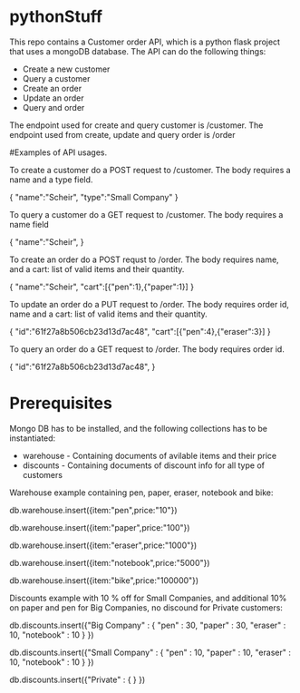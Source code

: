 # pythonStuff

This repo contains a Customer order API, which is a python flask project that uses a mongoDB database.
The API can do the following things:

* Create a new customer
* Query a customer
* Create an order
* Update an order
* Query and order

The endpoint used for create and query customer is /customer.
The endpoint used from create, update and query order is /order

#Examples of API usages.

To create a customer do a POST request to <SERVER>/customer.
The body requires a name and a type field.

{
	"name":"Scheir",
	"type":"Small Company"
}
  
To query a customer do a GET request to <SERVER>/customer.
The body requires a name field
  
{
	"name":"Scheir",
}
  
To create an order do a POST requst to <SERVER>/order.
The body requires name, and a cart: list of valid items and their quantity.
  
{
	"name":"Scheir",
	"cart":[{"pen":1},{"paper":1}]
}

To update an order do a PUT request to <SERVER>/order.
The body requires order id, name and a cart: list of valid items and their quantity.

{
	"id":"61f27a8b506cb23d13d7ac48",
	"cart":[{"pen":4},{"eraser":3}]
}

To query an order do a GET request to <SERVER>/order.
The body requires order id.
  
{
	"id":"61f27a8b506cb23d13d7ac48",
}


# Prerequisites 

Mongo DB has to be installed, and the following collections has to be instantiated:
* warehouse - Containing documents of avilable items and their price
* discounts - Containing documents of discount info for all type of customers

Warehouse example containing pen, paper, eraser, notebook and bike:

db.warehouse.insert({item:"pen",price:"10"})

db.warehouse.insert({item:"paper",price:"100"})

db.warehouse.insert({item:"eraser",price:"1000"})

db.warehouse.insert({item:"notebook",price:"5000"})

db.warehouse.insert({item:"bike",price:"100000"})

	
Discounts example with 10 % off for Small Companies, and additional 10% on paper and 
pen for Big Companies, no discound for Private customers:
	
db.discounts.insert({"Big Company" : { "pen" : 30, "paper" : 30, "eraser" : 10, "notebook" : 10 } })
	
db.discounts.insert({"Small Company" : { "pen" : 10, "paper" : 10, "eraser" : 10, "notebook" : 10 } })
	
db.discounts.insert({"Private" : { } })

